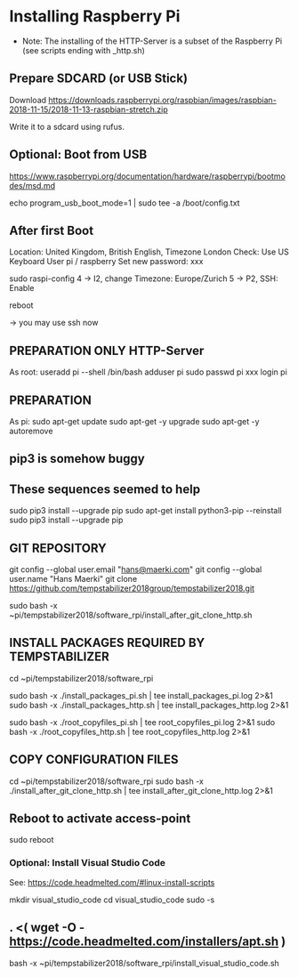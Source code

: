 # Installing Raspberry Pi

- Note: The installing of the HTTP-Server is a subset of the Raspberry Pi (see scripts ending with _http.sh)

## Prepare SDCARD (or USB Stick)

Download
https://downloads.raspberrypi.org/raspbian/images/raspbian-2018-11-15/2018-11-13-raspbian-stretch.zip

Write it to a sdcard using rufus.

## Optional: Boot from USB

https://www.raspberrypi.org/documentation/hardware/raspberrypi/bootmodes/msd.md

echo program_usb_boot_mode=1 | sudo tee -a /boot/config.txt

## After first Boot
Location: United Kingdom, British English, Timezone London
Check: Use US Keyboard
User pi / raspberry
Set new password: xxx

sudo raspi-config
  4 -> I2, change Timezone: Europe/Zurich
  5 -> P2, SSH: Enable

reboot

-> you may use ssh now

## PREPARATION ONLY HTTP-Server
As root:
useradd pi --shell /bin/bash
adduser pi sudo
passwd pi
xxx
login pi

## PREPARATION
As pi:
sudo apt-get update
sudo apt-get -y upgrade
sudo apt-get -y autoremove

## pip3 is somehow buggy
## These sequences seemed to help
sudo pip3 install --upgrade pip
sudo apt-get install python3-pip --reinstall
sudo pip3 install --upgrade pip

## GIT REPOSITORY
git config --global user.email "hans@maerki.com"
git config --global user.name "Hans Maerki"
git clone https://github.com/tempstabilizer2018group/tempstabilizer2018.git

sudo bash -x ~pi/tempstabilizer2018/software_rpi/install_after_git_clone_http.sh


## INSTALL PACKAGES REQUIRED BY TEMPSTABILIZER
cd ~pi/tempstabilizer2018/software_rpi

sudo bash -x ./install_packages_pi.sh | tee install_packages_pi.log 2>&1
sudo bash -x ./install_packages_http.sh | tee install_packages_http.log 2>&1

sudo bash -x ./root_copyfiles_pi.sh | tee root_copyfiles_pi.log 2>&1
sudo bash -x ./root_copyfiles_http.sh | tee root_copyfiles_http.log 2>&1

## COPY CONFIGURATION FILES
cd ~pi/tempstabilizer2018/software_rpi
sudo bash -x ./install_after_git_clone_http.sh | tee install_after_git_clone_http.log 2>&1

## Reboot to activate access-point
sudo reboot

### Optional: Install Visual Studio Code

See: https://code.headmelted.com/#linux-install-scripts

mkdir visual_studio_code
cd visual_studio_code
sudo -s

## . <( wget -O - https://code.headmelted.com/installers/apt.sh )
bash -x ~pi/tempstabilizer2018/software_rpi/install_visual_studio_code.sh

